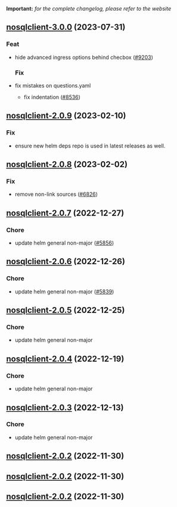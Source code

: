 **Important:**
*for the complete changelog, please refer to the website*









## [nosqlclient-3.0.0](https://github.com/truecharts/charts/compare/nosqlclient-2.0.9...nosqlclient-3.0.0) (2023-07-31)

### Feat

- hide advanced ingress options behind checbox ([#9203](https://github.com/truecharts/charts/issues/9203))
  
  ### Fix

- fix mistakes on questions.yaml
  - fix indentation ([#8536](https://github.com/truecharts/charts/issues/8536))
  
  


## [nosqlclient-2.0.9](https://github.com/truecharts/charts/compare/nosqlclient-2.0.8...nosqlclient-2.0.9) (2023-02-10)

### Fix

- ensure new helm deps repo is used in latest releases as well.
  
  


## [nosqlclient-2.0.8](https://github.com/truecharts/charts/compare/nosqlclient-2.0.7...nosqlclient-2.0.8) (2023-02-02)

### Fix

- remove non-link sources ([#6826](https://github.com/truecharts/charts/issues/6826))
  
  


## [nosqlclient-2.0.7](https://github.com/truecharts/charts/compare/nosqlclient-2.0.6...nosqlclient-2.0.7) (2022-12-27)

### Chore

- update helm general non-major ([#5856](https://github.com/truecharts/charts/issues/5856))
  
  


## [nosqlclient-2.0.6](https://github.com/truecharts/charts/compare/nosqlclient-2.0.5...nosqlclient-2.0.6) (2022-12-26)

### Chore

- update helm general non-major ([#5839](https://github.com/truecharts/charts/issues/5839))
  
  


## [nosqlclient-2.0.5](https://github.com/truecharts/charts/compare/nosqlclient-2.0.4...nosqlclient-2.0.5) (2022-12-25)

### Chore

- update helm general non-major
  
  


## [nosqlclient-2.0.4](https://github.com/truecharts/charts/compare/nosqlclient-2.0.3...nosqlclient-2.0.4) (2022-12-19)

### Chore

- update helm general non-major
  
  


## [nosqlclient-2.0.3](https://github.com/truecharts/charts/compare/nosqlclient-2.0.2...nosqlclient-2.0.3) (2022-12-13)

### Chore

- update helm general non-major
  
  


## [nosqlclient-2.0.2](https://github.com/truecharts/charts/compare/nosqlclient-2.0.1...nosqlclient-2.0.2) (2022-11-30)




## [nosqlclient-2.0.2](https://github.com/truecharts/charts/compare/nosqlclient-2.0.1...nosqlclient-2.0.2) (2022-11-30)




## [nosqlclient-2.0.2](https://github.com/truecharts/charts/compare/nosqlclient-2.0.1...nosqlclient-2.0.2) (2022-11-30)
